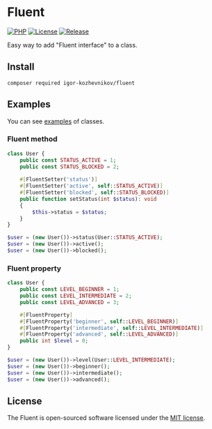 # Fluent

[![PHP](https://img.shields.io/badge/php-8.1-green.svg?style=flat-square)](https://github.com/igor-kozhevnikov/fluent)
[![License](https://img.shields.io/github/license/igor-kozhevnikov/fluent?style=flat-square)](https://github.com/igor-kozhevnikov/fluent)
[![Release](https://img.shields.io/github/v/release/igor-kozhevnikov/fluent?style=flat-square)](https://github.com/igor-kozhevnikov/fluent)

Easy way to add "Fluent interface" to a class.

## Install

```shell
composer required igor-kozhevnikov/fluent
```

## Examples

You can see [examples](https://github.com/igor-kozhevnikov/fluent/blob/1.x/src/Examples) of classes.

### Fluent method

```php
class User {
    public const STATUS_ACTIVE = 1;
    public const STATUS_BLOCKED = 2;
    
    #[FluentSetter('status')]
    #[FluentSetter('active', self::STATUS_ACTIVE)]
    #[FluentSetter('blocked', self::STATUS_BLOCKED)]
    public function setStatus(int $status): void
    {
        $this->status = $status;
    }
}
```

```php
$user = (new User())->status(User::STATUS_ACTIVE);
$user = (new User())->active();
$user = (new User())->blocked();
```

### Fluent property

```php
class User {
    public const LEVEL_BEGINNER = 1;
    public const LEVEL_INTERMEDIATE = 2;
    public const LEVEL_ADVANCED = 3;

    #[FluentProperty]
    #[FluentProperty('beginner', self::LEVEL_BEGINNER)]
    #[FluentProperty('intermediate', self::LEVEL_INTERMEDIATE)]
    #[FluentProperty('advanced', self::LEVEL_ADVANCED)]
    public int $level = 0;
}
```

```php
$user = (new User())->level(User::LEVEL_INTERMEDIATE);
$user = (new User())->beginner();
$user = (new User())->intermediate();
$user = (new User())->advanced();
```

## License

The Fluent is open-sourced software licensed under the [MIT license](https://opensource.org/license/mit/).
